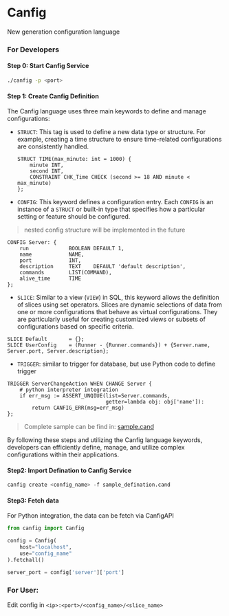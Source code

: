 # Canfig

New generation configuration language

### For Developers

#### Step 0: Start Canfig Service
```bash
./canfig -p <port>
```

#### Step 1: Create Canfig Definition
The Canfig language uses three main keywords to define and manage configurations:

- `STRUCT`: This tag is used to define a new data type or structure. For example, creating a time structure to ensure time-related configurations are consistently handled.
  
  ```
  STRUCT TIME(max_minute: int = 1000) {
      minute INT,
      second INT,
      CONSTRAINT CHK_Time CHECK (second >= 18 AND minute < max_minute)
  };
  ```

- `CONFIG`: This keyword defines a configuration entry. Each `CONFIG` is an instance of a `STRUCT` or built-in type that specifies how a particular setting or feature should be configured.

> nested config structure will be implemented in the future

```
CONFIG Server: {
    run             BOOLEAN DEFAULT 1,
    name            NAME,
    port            INT,
    description     TEXT    DEFAULT 'default description',
    commands        LIST(COMMAND), 
    alive_time      TIME
};
```

- `SLICE`: Similar to a view (`VIEW`) in SQL, this keyword allows the definition of slices using set operators. Slices are dynamic selections of data from one or more configurations that behave as virtual configurations. They are particularly useful for creating customized views or subsets of configurations based on specific criteria.

```
SLICE Default       = {};
SLICE UserConfig    = (Runner - {Runner.commands}) + {Server.name, Server.port, Server.description};
```

- `TRIGGER`: similar to trigger for database, but use Python code to define trigger

```
TRIGGER ServerChangeAction WHEN CHANGE Server {
    # python interpreter integration
    if err_msg := ASSERT_UNQIUE(list=Server.commands, 
                                getter=lambda obj: obj['name']):
        return CANFIG_ERR(msg=err_msg)
};
```
> Complete sample can be find in: [sample.cand](./sample.cand)

By following these steps and utilizing the Canfig language keywords, developers can efficiently define, manage, and utilize complex configurations within their applications.


#### Step2: Import Defination to Canfig Service
```bash
canfig create <config_name> -f sample_defination.cand 
```

#### Step3: Fetch data
For Python integration, the data can be fetch via CanfigAPI

```python
from canfig import Canfig

config = Canfig(
    host="localhost",
    use="config_name"
).fetchall()

server_port = config['server']['port']
```


### For User:

Edit config in `<ip>:<port>/<config_name>/<slice_name>`